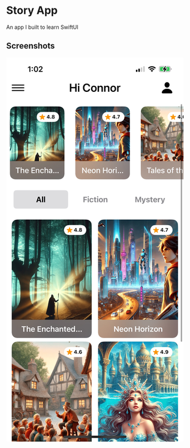 #  Story App

An app I built to learn SwiftUI

## Screenshots

![Home Screen](./Screenshots/screen1.jpeg)
